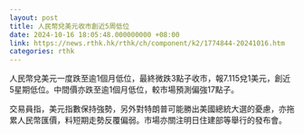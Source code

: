 ```yaml
---
layout: post
title: 人民幣兌美元收市創近5周低位
date: 2024-10-16 18:05:48.000000000 +08:00
link: https://news.rthk.hk/rthk/ch/component/k2/1774844-20241016.htm
categories: rthk
---
```


人民幣兌美元一度跌至逾1個月低位，最終微跌3點子收市，報7.115兌1美元，創近5星期低位。中間價亦跌至逾1個月低位，較市場預測偏強17點子。

交易員指，美元指數保持強勢，另外對特朗普可能勝出美國總統大選的憂慮，亦拖累人民幣匯價，料短期走勢反覆偏弱。市場亦關注明日住建部等舉行的發布會。
